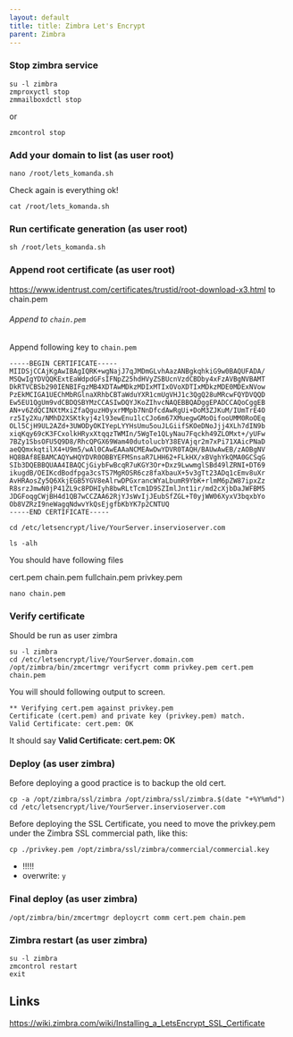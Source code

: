 ```yaml
---
layout: default
title: title: Zimbra Let's Encrypt
parent: Zimbra
---
```


### Stop zimbra service

````
su -l zimbra
zmproxyctl stop
zmmailboxdctl stop
````

or

````
zmcontrol stop
````


### Add your domain to list (as user root)

````
nano /root/lets_komanda.sh
````

Check again is everything ok!

````
cat /root/lets_komanda.sh
````

### Run certificate generation (as user root)

````
sh /root/lets_komanda.sh
````

### Append root certificate (as user root)

https://www.identrust.com/certificates/trustid/root-download-x3.html
to chain.pem

###### Append to `chain.pem`

Append following key to `chain.pem`
````
-----BEGIN CERTIFICATE-----
MIIDSjCCAjKgAwIBAgIQRK+wgNajJ7qJMDmGLvhAazANBgkqhkiG9w0BAQUFADA/
MSQwIgYDVQQKExtEaWdpdGFsIFNpZ25hdHVyZSBUcnVzdCBDby4xFzAVBgNVBAMT
DkRTVCBSb290IENBIFgzMB4XDTAwMDkzMDIxMTIxOVoXDTIxMDkzMDE0MDExNVow
PzEkMCIGA1UEChMbRGlnaXRhbCBTaWduYXR1cmUgVHJ1c3QgQ28uMRcwFQYDVQQD
Ew5EU1QgUm9vdCBDQSBYMzCCASIwDQYJKoZIhvcNAQEBBQADggEPADCCAQoCggEB
AN+v6ZdQCINXtMxiZfaQguzH0yxrMMpb7NnDfcdAwRgUi+DoM3ZJKuM/IUmTrE4O
rz5Iy2Xu/NMhD2XSKtkyj4zl93ewEnu1lcCJo6m67XMuegwGMoOifooUMM0RoOEq
OLl5CjH9UL2AZd+3UWODyOKIYepLYYHsUmu5ouJLGiifSKOeDNoJjj4XLh7dIN9b
xiqKqy69cK3FCxolkHRyxXtqqzTWMIn/5WgTe1QLyNau7Fqckh49ZLOMxt+/yUFw
7BZy1SbsOFU5Q9D8/RhcQPGX69Wam40dutolucbY38EVAjqr2m7xPi71XAicPNaD
aeQQmxkqtilX4+U9m5/wAl0CAwEAAaNCMEAwDwYDVR0TAQH/BAUwAwEB/zAOBgNV
HQ8BAf8EBAMCAQYwHQYDVR0OBBYEFMSnsaR7LHH62+FLkHX/xBVghYkQMA0GCSqG
SIb3DQEBBQUAA4IBAQCjGiybFwBcqR7uKGY3Or+Dxz9LwwmglSBd49lZRNI+DT69
ikugdB/OEIKcdBodfpga3csTS7MgROSR6cz8faXbauX+5v3gTt23ADq1cEmv8uXr
AvHRAosZy5Q6XkjEGB5YGV8eAlrwDPGxrancWYaLbumR9YbK+rlmM6pZW87ipxZz
R8srzJmwN0jP41ZL9c8PDHIyh8bwRLtTcm1D9SZImlJnt1ir/md2cXjbDaJWFBM5
JDGFoqgCWjBH4d1QB7wCCZAA62RjYJsWvIjJEubSfZGL+T0yjWW06XyxV3bqxbYo
Ob8VZRzI9neWagqNdwvYkQsEjgfbKbYK7p2CNTUQ
-----END CERTIFICATE-----
````

````
cd /etc/letsencrypt/live/YourServer.inservioserver.com
````

````
ls -alh
````

You should have following files

cert.pem  chain.pem  fullchain.pem  privkey.pem

````
nano chain.pem
````


### Verify certificate

Should be run as user zimbra

````
su -l zimbra
cd /etc/letsencrypt/live/YourServer.domain.com
/opt/zimbra/bin/zmcertmgr verifycrt comm privkey.pem cert.pem chain.pem
````

You will should following output to screen.

```
** Verifying cert.pem against privkey.pem
Certificate (cert.pem) and private key (privkey.pem) match.
Valid Certificate: cert.pem: OK
```

It should say **Valid Certificate: cert.pem: OK**

### Deploy (as user zimbra)

Before deploying a good practice is to backup the old cert.

````
cp -a /opt/zimbra/ssl/zimbra /opt/zimbra/ssl/zimbra.$(date "+%Y%m%d")
cd /etc/letsencrypt/live/YourServer.inservioserver.com
````

Before deploying the SSL Certificate, you need to move the privkey.pem under the Zimbra SSL commercial path, like this:

````
cp ./privkey.pem /opt/zimbra/ssl/zimbra/commercial/commercial.key
````
- !!!!!
- overwrite: `y`


### Final deploy (as user zimbra)

````
/opt/zimbra/bin/zmcertmgr deploycrt comm cert.pem chain.pem
````


### Zimbra restart (as user zimbra)

````
su -l zimbra
zmcontrol restart
exit
````

## Links

https://wiki.zimbra.com/wiki/Installing_a_LetsEncrypt_SSL_Certificate
